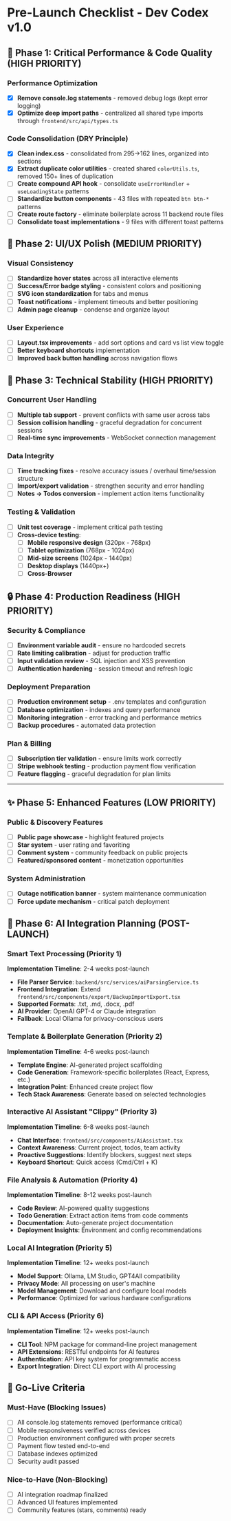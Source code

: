 # Pre-Launch Checklist - Dev Codex v1.0

## 🚀 **Phase 1: Critical Performance & Code Quality (HIGH PRIORITY)**

### Performance Optimization
- [x] **Remove console.log statements** - removed debug logs (kept error logging)
- [x] **Optimize deep import paths** - centralized all shared type imports through `frontend/src/api/types.ts`

### Code Consolidation (DRY Principle)
- [x] **Clean index.css** - consolidated from 295→162 lines, organized into sections
- [x] **Extract duplicate color utilities** - created shared `colorUtils.ts`, removed 150+ lines of duplication
- [ ] **Create compound API hook** - consolidate `useErrorHandler` + `useLoadingState` patterns
- [ ] **Standardize button components** - 43 files with repeated `btn btn-*` patterns
- [ ] **Create route factory** - eliminate boilerplate across 11 backend route files
- [ ] **Consolidate toast implementations** - 9 files with different toast patterns

## 🎨 **Phase 2: UI/UX Polish (MEDIUM PRIORITY)**

### Visual Consistency
- [ ] **Standardize hover states** across all interactive elements
- [ ] **Success/Error badge styling** - consistent colors and positioning
- [ ] **SVG icon standardization** for tabs and menus
- [ ] **Toast notifications** - implement timeouts and better positioning
- [ ] **Admin page cleanup** - condense and organize layout

### User Experience
- [ ] **Layout.tsx improvements** - add sort options and card vs list view toggle
- [ ] **Better keyboard shortcuts** implementation
- [ ] **Improved back button handling** across navigation flows

## 🔧 **Phase 3: Technical Stability (HIGH PRIORITY)**

### Concurrent User Handling
- [ ] **Multiple tab support** - prevent conflicts with same user across tabs
- [ ] **Session collision handling** - graceful degradation for concurrent sessions
- [ ] **Real-time sync improvements** - WebSocket connection management

### Data Integrity
- [ ] **Time tracking fixes** - resolve accuracy issues / overhaul time/session structure
- [ ] **Import/export validation** - strengthen security and error handling  
- [ ] **Notes → Todos conversion** - implement action items functionality

### Testing & Validation
- [ ] **Unit test coverage** - implement critical path testing
- [ ] **Cross-device testing**:
  - [ ] **Mobile responsive design** (320px - 768px)
  - [ ] **Tablet optimization** (768px - 1024px)  
  - [ ] **Mid-size screens** (1024px - 1440px)
  - [ ] **Desktop displays** (1440px+)
  - [ ] **Cross-Browser**

## 🔒 **Phase 4: Production Readiness (HIGH PRIORITY)**

### Security & Compliance
- [ ] **Environment variable audit** - ensure no hardcoded secrets
- [ ] **Rate limiting calibration** - adjust for production traffic
- [ ] **Input validation review** - SQL injection and XSS prevention
- [ ] **Authentication hardening** - session timeout and refresh logic

### Deployment Preparation
- [ ] **Production environment setup** - .env templates and configuration
- [ ] **Database optimization** - indexes and query performance
- [ ] **Monitoring integration** - error tracking and performance metrics
- [ ] **Backup procedures** - automated data protection

### Plan & Billing
- [ ] **Subscription tier validation** - ensure limits work correctly
- [ ] **Stripe webhook testing** - production payment flow verification
- [ ] **Feature flagging** - graceful degradation for plan limits

---

## ✨ **Phase 5: Enhanced Features (LOW PRIORITY)**

### Public & Discovery Features  
- [ ] **Public page showcase** - highlight featured projects
- [ ] **Star system** - user rating and favoriting
- [ ] **Comment system** - community feedback on public projects
- [ ] **Featured/sponsored content** - monetization opportunities

### System Administration
- [ ] **Outage notification banner** - system maintenance communication
- [ ] **Force update mechanism** - critical patch deployment

## 🤖 **Phase 6: AI Integration Planning (POST-LAUNCH)**

### Smart Text Processing (Priority 1)
**Implementation Timeline**: 2-4 weeks post-launch
- **File Parser Service**: `backend/src/services/aiParsingService.ts`
- **Frontend Integration**: Extend `frontend/src/components/export/BackupImportExport.tsx`
- **Supported Formats**: .txt, .md, .docx, .pdf
- **AI Provider**: OpenAI GPT-4 or Claude integration
- **Fallback**: Local Ollama for privacy-conscious users

### Template & Boilerplate Generation (Priority 2)
**Implementation Timeline**: 4-6 weeks post-launch
- **Template Engine**: AI-generated project scaffolding
- **Code Generation**: Framework-specific boilerplates (React, Express, etc.)
- **Integration Point**: Enhanced create project flow
- **Tech Stack Awareness**: Generate based on selected technologies

### Interactive AI Assistant "Clippy" (Priority 3)
**Implementation Timeline**: 6-8 weeks post-launch  
- **Chat Interface**: `frontend/src/components/AiAssistant.tsx`
- **Context Awareness**: Current project, todos, team activity
- **Proactive Suggestions**: Identify blockers, suggest next steps
- **Keyboard Shortcut**: Quick access (Cmd/Ctrl + K)

### File Analysis & Automation (Priority 4)
**Implementation Timeline**: 8-12 weeks post-launch
- **Code Review**: AI-powered quality suggestions
- **Todo Generation**: Extract action items from code comments
- **Documentation**: Auto-generate project documentation
- **Deployment Insights**: Environment and config recommendations

### Local AI Integration (Priority 5)
**Implementation Timeline**: 12+ weeks post-launch
- **Model Support**: Ollama, LM Studio, GPT4All compatibility
- **Privacy Mode**: All processing on user's machine
- **Model Management**: Download and configure local models
- **Performance**: Optimized for various hardware configurations

### CLI & API Access (Priority 6)
**Implementation Timeline**: 12+ weeks post-launch
- **CLI Tool**: NPM package for command-line project management
- **API Extensions**: RESTful endpoints for AI features  
- **Authentication**: API key system for programmatic access
- **Export Integration**: Direct CLI export with AI processing

## 🎯 **Go-Live Criteria**

### Must-Have (Blocking Issues)
- [ ] All console.log statements removed (performance critical)
- [ ] Mobile responsiveness verified across devices
- [ ] Production environment configured with proper secrets
- [ ] Payment flow tested end-to-end
- [ ] Database indexes optimized
- [ ] Security audit passed

### Nice-to-Have (Non-Blocking)
- [ ] AI integration roadmap finalized
- [ ] Advanced UI features implemented
- [ ] Community features (stars, comments) ready
